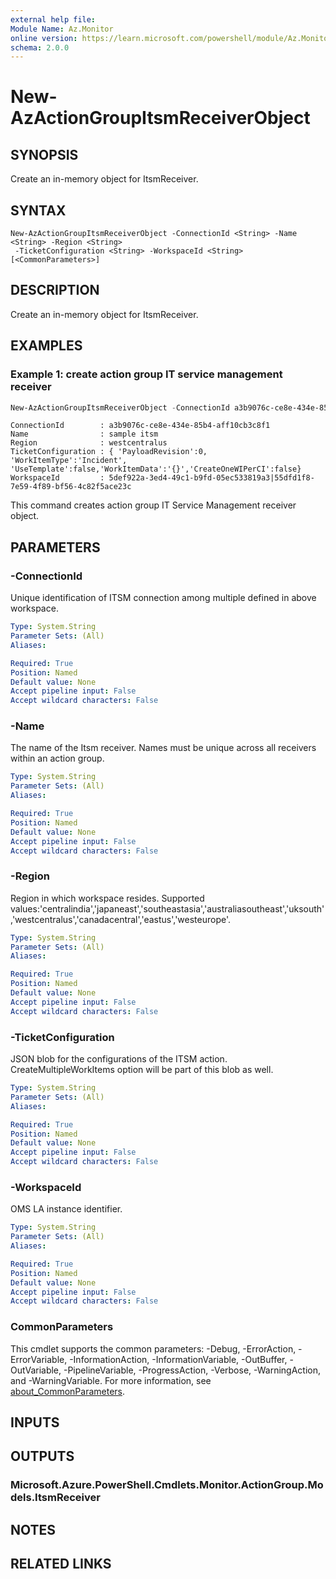 ```yaml
---
external help file:
Module Name: Az.Monitor
online version: https://learn.microsoft.com/powershell/module/Az.Monitor/new-azactiongroupitsmreceiverobject
schema: 2.0.0
---
```


# New-AzActionGroupItsmReceiverObject

## SYNOPSIS
Create an in-memory object for ItsmReceiver.

## SYNTAX

```
New-AzActionGroupItsmReceiverObject -ConnectionId <String> -Name <String> -Region <String>
 -TicketConfiguration <String> -WorkspaceId <String> [<CommonParameters>]
```

## DESCRIPTION
Create an in-memory object for ItsmReceiver.

## EXAMPLES

### Example 1: create action group IT service management receiver
```powershell
New-AzActionGroupItsmReceiverObject -ConnectionId a3b9076c-ce8e-434e-85b4-aff10cb3c8f1 -Name "sample itsm" -Region "westcentralus" -TicketConfiguration "{ 'PayloadRevision':0, 'WorkItemType':'Incident', 'UseTemplate':false,'WorkItemData':'{}','CreateOneWIPerCI':false}" -WorkspaceId "5def922a-3ed4-49c1-b9fd-05ec533819a3|55dfd1f8-7e59-4f89-bf56-4c82f5ace23c"
```

```output
ConnectionId        : a3b9076c-ce8e-434e-85b4-aff10cb3c8f1
Name                : sample itsm
Region              : westcentralus
TicketConfiguration : { 'PayloadRevision':0, 'WorkItemType':'Incident', 'UseTemplate':false,'WorkItemData':'{}','CreateOneWIPerCI':false}
WorkspaceId         : 5def922a-3ed4-49c1-b9fd-05ec533819a3|55dfd1f8-7e59-4f89-bf56-4c82f5ace23c
```

This command creates action group IT Service Management receiver object.

## PARAMETERS

### -ConnectionId
Unique identification of ITSM connection among multiple defined in above workspace.

```yaml
Type: System.String
Parameter Sets: (All)
Aliases:

Required: True
Position: Named
Default value: None
Accept pipeline input: False
Accept wildcard characters: False
```

### -Name
The name of the Itsm receiver.
Names must be unique across all receivers within an action group.

```yaml
Type: System.String
Parameter Sets: (All)
Aliases:

Required: True
Position: Named
Default value: None
Accept pipeline input: False
Accept wildcard characters: False
```

### -Region
Region in which workspace resides.
Supported values:'centralindia','japaneast','southeastasia','australiasoutheast','uksouth','westcentralus','canadacentral','eastus','westeurope'.

```yaml
Type: System.String
Parameter Sets: (All)
Aliases:

Required: True
Position: Named
Default value: None
Accept pipeline input: False
Accept wildcard characters: False
```

### -TicketConfiguration
JSON blob for the configurations of the ITSM action.
CreateMultipleWorkItems option will be part of this blob as well.

```yaml
Type: System.String
Parameter Sets: (All)
Aliases:

Required: True
Position: Named
Default value: None
Accept pipeline input: False
Accept wildcard characters: False
```

### -WorkspaceId
OMS LA instance identifier.

```yaml
Type: System.String
Parameter Sets: (All)
Aliases:

Required: True
Position: Named
Default value: None
Accept pipeline input: False
Accept wildcard characters: False
```

### CommonParameters
This cmdlet supports the common parameters: -Debug, -ErrorAction, -ErrorVariable, -InformationAction, -InformationVariable, -OutBuffer, -OutVariable, -PipelineVariable, -ProgressAction, -Verbose, -WarningAction, and -WarningVariable. For more information, see [about_CommonParameters](http://go.microsoft.com/fwlink/?LinkID=113216).

## INPUTS

## OUTPUTS

### Microsoft.Azure.PowerShell.Cmdlets.Monitor.ActionGroup.Models.ItsmReceiver

## NOTES

## RELATED LINKS
